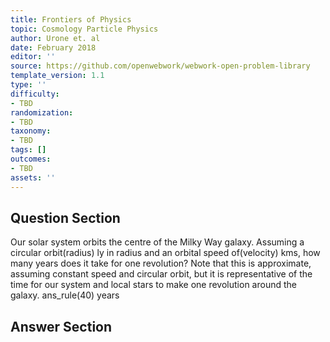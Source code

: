 ```yaml
---
title: Frontiers of Physics
topic: Cosmology Particle Physics
author: Urone et. al
date: February 2018
editor: ''
source: https://github.com/openwebwork/webwork-open-problem-library
template_version: 1.1
type: ''
difficulty:
- TBD
randomization:
- TBD
taxonomy:
- TBD
tags: []
outcomes:
- TBD
assets: ''
---
```


## Question Section 

Our solar system orbits the centre of the Milky Way galaxy. Assuming a circular orbit(radius) ly in radius and an orbital speed of(velocity) kms, how many years does it take for one revolution? Note that this is approximate, assuming constant speed and circular orbit, but it is representative of the time for our system and local stars to make one revolution around the galaxy.
ans_rule(40) years



## Answer Section

